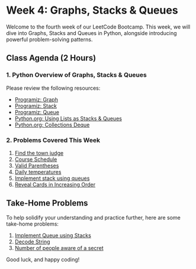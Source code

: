 
# Week 4: Graphs, Stacks & Queues

Welcome to the fourth week of our LeetCode Bootcamp. This week, we will dive into Graphs, Stacks and Queues in Python, alongside introducing powerful problem-solving patterns.

## Class Agenda (2 Hours)

### 1. Python Overview of Graphs, Stacks & Queues

Please review the following resources:

- [Programiz: Graph](https://www.programiz.com/dsa/graph)
- [Programiz: Stack](https://www.programiz.com/dsa/stack)
- [Programiz: Queue](https://www.programiz.com/dsa/queue)
- [Python.org: Using Lists as Stacks & Queues](https://docs.python.org/3/tutorial/datastructures.html#using-lists-as-stacks)
- [Python.org: Collections Deque](https://docs.python.org/3/library/collections.html#deque-objects)

### 2. Problems Covered This Week

1. [Find the town judge](https://leetcode.com/problems/find-the-town-judge/description/)
2. [Course Schedule](https://leetcode.com/problems/course-schedule/)
3. [Valid Parentheses](https://leetcode.com/problems/valid-parentheses/description/)
4. [Daily temperatures](https://leetcode.com/problems/daily-temperatures/)
5. [Implement stack using queues](https://leetcode.com/problems/implement-stack-using-queues/)
6. [Reveal Cards in Increasing Order](https://leetcode.com/problems/reveal-cards-in-increasing-order/description/?envType=problem-list-v2&envId=queue)

## Take-Home Problems

To help solidify your understanding and practice further, here are some take-home problems:

1. [Implement Queue using Stacks](https://leetcode.com/problems/implement-queue-using-stacks/description/)
2. [Decode String](https://leetcode.com/problems/decode-string/description/)
3. [Number of people aware of a secret](https://leetcode.com/problems/number-of-people-aware-of-a-secret/description/)

Good luck, and happy coding!
